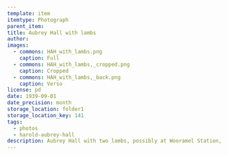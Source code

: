 ```yaml
---
template: item
itemtype: Photograph
parent_item: 
title: Aubrey Hall with lambs
author: 
images:
  - commons: HAH_with_lambs.png
    caption: Full
  - commons: HAH_with_lambs,_cropped.png
    caption: Cropped
  - commons: HAH_with_lambs,_back.png
    caption: Verso
license: pd
date: 1939-09-01
date_precision: month
storage_location: folder1
storage_location_key: 141
tags:
  - photos
  - harold-aubrey-hall
description: Aubrey Hall with two lambs, possibly at Wooramel Station, Western Australia.
---
```

